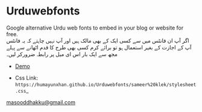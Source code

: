# Urduwebfonts
Google alternative Urdu web fonts to embed in your blog or website for free.
<br />
اگر آپ ان فانٹس میں سے کسی ایک کے بھی مالک ہیں اور آپ نہیں چاہتے کہ یہ فانٹس آپ کے اجازت کے بغیر استعمال ہو تو برائے کرم کسی بھی طرح کا قدم اٹھانے سے پہلے مجھ سے ایک بار اس ای میل پر رابطہ ضرورکر لیں۔ 
<br />
 * [Demo](https://humayunxhan.github.io/Urduwebfonts)
- Css Link: `https://humayunxhan.github.io/Urduwebfonts/sameer%20klek/stylesheet.css`_

masooddhakku@gmail.com

